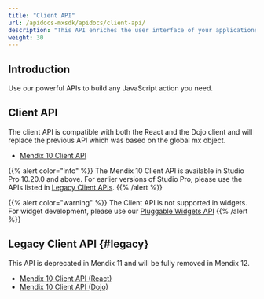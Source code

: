 ```yaml
---
title: "Client API"
url: /apidocs-mxsdk/apidocs/client-api/
description: "This API enriches the user interface of your applications by building on top of the Mendix web Client APIs."
weight: 30
---
```


## Introduction

Use our powerful APIs to build any JavaScript action you need.

## Client API

The client API is compatible with both the React and the Dojo client and will replace the previous API which was based on the global mx object.

* [Mendix 10 Client API](https://apidocs.rnd.mendix.com/10/client-mx-api/index.html)

{{% alert color="info" %}}
The Mendix 10 Client API is available in Studio Pro 10.20.0 and above. For earlier versions of Studio Pro, please use the APIs listed in [Legacy Client APIs](#legacy).
{{% /alert %}}

{{% alert color="warning" %}}
The Client API is not supported in widgets. For widget development, please use our [Pluggable Widgets API](/apidocs-mxsdk/apidocs/pluggable-widgets/)
{{% /alert %}}

## Legacy Client API {#legacy}

This API is deprecated in Mendix 11 and will be fully removed in Mendix 12.

* [Mendix 10 Client API (React)](https://apidocs.rnd.mendix.com/10/client-react/index.html)
* [Mendix 10 Client API (Dojo)](https://apidocs.rnd.mendix.com/10/client/index.html)
